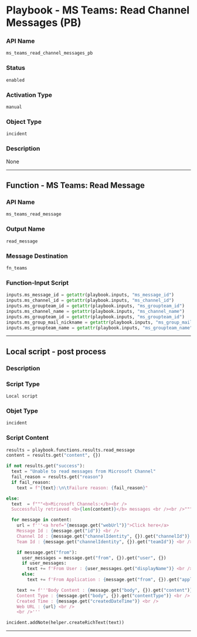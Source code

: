 <!--
    DO NOT MANUALLY EDIT THIS FILE
    THIS FILE IS AUTOMATICALLY GENERATED WITH resilient-sdk codegen
    Generated with resilient-sdk v49.0.4368
-->

# Playbook - MS Teams: Read Channel Messages (PB)

### API Name
`ms_teams_read_channel_messages_pb`

### Status
`enabled`

### Activation Type
`manual`

### Object Type
`incident`

### Description
None


---
## Function - MS Teams: Read Message

### API Name
`ms_teams_read_message`

### Output Name
`read_message`

### Message Destination
`fn_teams`

### Function-Input Script
```python
inputs.ms_message_id = getattr(playbook.inputs, "ms_message_id")
inputs.ms_channel_id = getattr(playbook.inputs, "ms_channel_id")
inputs.ms_groupteam_id = getattr(playbook.inputs, "ms_groupteam_id")
inputs.ms_channel_name = getattr(playbook.inputs, "ms_channel_name")
inputs.ms_groupteam_id = getattr(playbook.inputs, "ms_groupteam_id")
inputs.ms_group_mail_nickname = getattr(playbook.inputs, "ms_group_mail_nickname")
inputs.ms_groupteam_name = getattr(playbook.inputs, "ms_groupteam_name")
```

---

## Local script - post process

### Description


### Script Type
`Local script`

### Objet Type
`incident`

### Script Content
```python
results = playbook.functions.results.read_message
content = results.get("content", {})

if not results.get("success"):
  text = "Unable to read messages from Microsoft Channel"
  fail_reason = results.get("reason")
  if fail_reason:
    text = f"{text}:\n\tFailure reason: {fail_reason}"

else:
  text  = f"""<b>Microsoft Channels:</b><br />
  Successfully retrieved <b>{len(content)}</b> messages <br /><br />"""

  for message in content:
    url = f'''<a href="{message.get("webUrl")}">Click here</a>
    Message Id : {message.get("id")} <br />
    Channel Id : {message.get("channelIdentity", {}).get("channelId")} <br />
    Team Id : {message.get("channelIdentity", {}).get("teamId")} <br />'''

    if message.get("from"):
      user_messages = message.get("from", {}).get("user", {})
      if user_messages:
        text += f'From User : {user_messages.get("displayName")} <br />'
      else:
        text += f'From Application : {message.get("from", {}).get("application", {}).get("displayName")} <br />'

    text += f'''Body Content : {message.get("body", {}).get("content")} <br />
    Content Type : {message.get("body", {}).get("contentType")} <br />
    Created Time : {message.get("createdDateTime")} <br />
    Web URL : {url} <br />
    <br />'''

incident.addNote(helper.createRichText(text))
```

---
